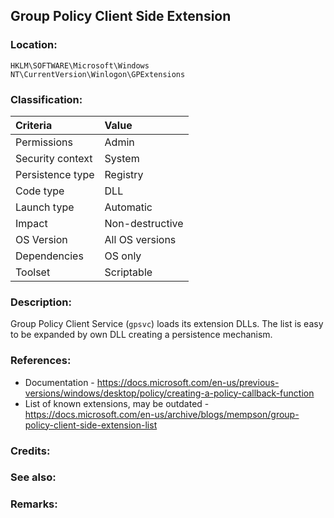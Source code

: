 ## Group Policy Client Side Extension
<!-- separate sections by two empty lines -->
<!-- do not remove empty sections  -->

### Location: <!-- where to find it -->
`HKLM\SOFTWARE\Microsoft\Windows NT\CurrentVersion\Winlogon\GPExtensions`


### Classification: <!-- see "how it works" document. Empty lime must go next. -->

|Criteria|Value|
|:---|:---|
|Permissions|Admin|
|Security context| System |
|Persistence type| Registry |
|Code type|DLL|
|Launch type|Automatic|
|Impact|Non-destructive|
|OS Version|All OS versions|
|Dependencies|OS only|
|Toolset|Scriptable|


### Description:<!-- add two EOLs or two spaces at the end of line to create a line break -->
Group Policy Client Service (`gpsvc`) loads its extension DLLs. The list is easy to be expanded by own DLL creating a persistence mechanism.


### References: <!-- use <...> or [abc](https://...) syntax. Prepend with "- " when more than one -->
- Documentation - <https://docs.microsoft.com/en-us/previous-versions/windows/desktop/policy/creating-a-policy-callback-function>
- List of known extensions, may be outdated - <https://docs.microsoft.com/en-us/archive/blogs/mempson/group-policy-client-side-extension-list>

### Credits: <!-- use [abc](https://...) syntax. Prepend with "- " when more than one. -->


### See also: <!-- if refering to the same repo, use [Name](file.html) syntax. Yes, it's .html, to make it work in github pages -->


### Remarks: <!-- see the usage in the "classification" section. Use only 1:1 references i.e. not refering to the same footnote from two different places -->

